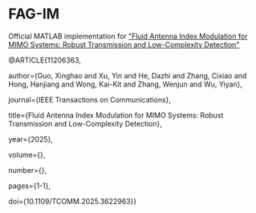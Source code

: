 # FAG-IM
Official MATLAB implementation for ["Fluid Antenna Index Modulation for MIMO Systems: Robust Transmission and Low-Complexity Detection"](https://ieeexplore.ieee.org/document/11206363)

@ARTICLE{11206363,

  author={Guo, Xinghao and Xu, Yin and He, Dazhi and Zhang, Cixiao and Hong, Hanjiang and Wong, Kai-Kit and Zhang, Wenjun and Wu, Yiyan},
  
  journal={IEEE Transactions on Communications}, 
  
  title={Fluid Antenna Index Modulation for MIMO Systems: Robust Transmission and Low-Complexity Detection}, 
  
  year={2025},
  
  volume={},
  
  number={},
  
  pages={1-1},
  
  doi={10.1109/TCOMM.2025.3622963}}
